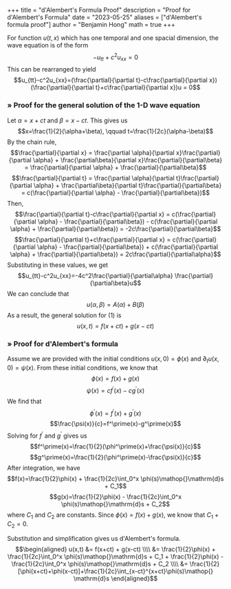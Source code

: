 +++
title = "d'Alembert's Formula Proof"
description = "Proof for d'Alembert's Formula"
date = "2023-05-25"
aliases = ["d'Alembert's formula proof"]
author = "Benjamin Hong"
math = true
+++

For function $u(t,x)$ which has one temporal and one spacial dimension, the wave equation is of the form
$$\begin{equation}-u_{tt}+c^2u_{xx}=0\end{equation}$$
This can be rearranged to yield
$$u_{tt}-c^2u_{xx}=(\frac{\partial}{\partial t}-c\frac{\partial}{\partial x})(\frac{\partial}{\partial t}+c\frac{\partial}{\partial x})u = 0$$

### » Proof for the general solution of the 1-D wave equation

Let $\alpha=x+ct$ and $\beta=x-ct$. This gives us
$$x=\frac{1}{2}(\alpha+\beta), \qquad t=\frac{1}{2c}(\alpha-\beta)$$
By the chain rule,
$$\frac{\partial}{\partial x} = \frac{\partial \alpha}{\partial x}\frac{\partial}{\partial \alpha} + \frac{\partial\beta}{\partial x}\frac{\partial}{\partial\beta} = \frac{\partial}{\partial \alpha} + \frac{\partial}{\partial\beta}$$
$$\frac{\partial}{\partial t} = \frac{\partial \alpha}{\partial t}\frac{\partial}{\partial \alpha} + \frac{\partial\beta}{\partial t}\frac{\partial}{\partial\beta} = c(\frac{\partial}{\partial \alpha} - \frac{\partial}{\partial\beta})$$
Then,
$$\frac{\partial}{\partial t}-c\frac{\partial}{\partial x} = c(\frac{\partial}{\partial \alpha} - \frac{\partial}{\partial\beta}) - c(\frac{\partial}{\partial \alpha} + \frac{\partial}{\partial\beta}) = -2c\frac{\partial}{\partial\beta}$$
$$\frac{\partial}{\partial t}+c\frac{\partial}{\partial x} = c(\frac{\partial}{\partial \alpha} - \frac{\partial}{\partial\beta}) + c(\frac{\partial}{\partial \alpha} + \frac{\partial}{\partial\beta}) = 2c\frac{\partial}{\partial\alpha}$$
Substituting in these values, we get
$$u_{tt}-c^2u_{xx}=-4c^2\frac{\partial}{\partial\alpha} \frac{\partial}{\partial\beta}u$$
We can conclude that
$$u(\alpha,\beta)=A(\alpha) + B(\beta)$$
As a result, the general solution for $(1)$ is
$$u(x,t) = f(x+ct) + g(x-ct)$$

### » Proof for d'Alembert's formula

Assume we are provided with the initial conditions $u(x,0)=\phi(x)$ and $\partial_t u(x,0)=\psi(x)$. From these initial conditions, we know that
$$\phi(x)=f(x)+g(x)$$
$$\psi(x)=cf^\prime(x)-cg^\prime(x)$$
We find that
$$\phi^\prime(x)=f^\prime(x)+g^\prime(x)$$
$$\frac{\psi(x)}{c}=f^\prime(x)-g^\prime(x)$$
Solving for $f^\prime$ and $g^\prime$ gives us
$$f^\prime(x)=\frac{1}{2}(\phi^\prime(x)+\frac{\psi(x)}{c}$$
$$g^\prime(x)=\frac{1}{2}(\phi^\prime(x)-\frac{\psi(x)}{c}$$
After integration, we have
$$f(x)=\frac{1}{2}\phi(x) + \frac{1}{2c}\int_0^x \phi(s)\mathop{}\mathrm{d}s + C_1$$
$$g(x)=\frac{1}{2}\phi(x) - \frac{1}{2c}\int_0^x \phi(s)\mathop{}\mathrm{d}s + C_2$$
where $C_1$ and $C_2$ are constants. Since $\phi(x)=f(x)+g(x)$, we know that $C_1+C_2=0$.

Substitution and simplification gives us d'Alembert's formula.
$$\begin{aligned}
u(x,t) &= f(x+ct) + g(x-ct) \\\\ 
&= \frac{1}{2}\phi(x) + \frac{1}{2c}\int_0^x \phi(s)\mathop{}\mathrm{d}s + C_1 + \frac{1}{2}\phi(x) - \frac{1}{2c}\int_0^x \phi(s)\mathop{}\mathrm{d}s + C_2 \\\\
&= \frac{1}{2}[\phi(x+ct)+\phi(x-ct)]+\frac{1}{2c}\int_{x-ct}^{x+ct}\phi(s)\mathop{} \mathrm{d}s
\end{aligned}$$
